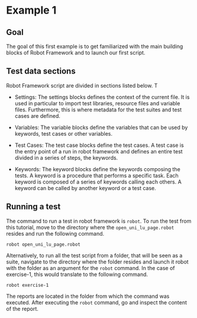 # Example 1

## Goal

The goal of this first example is to get familiarized with the main building blocks of Robot Framework and to launch our first script.

## Test data sections

Robot Framework script are divided in sections listed below. T

* Settings: The settings blocks defines the context of the current file. It is used in particular to import test libraries, resource files and variable files. Furthermore, this is where metadata for the test suites and test cases are defined.

* Variables: The variable blocks define the variables that can be used by keywords, test cases or other variables. 

* Test Cases: The test case blocks define the test cases. A test case is the entry point of a run in robot framework and defines an entire test divided in a series of steps, the keywords.

* Keywords: The keyword blocks define the keywords composing the tests. A keyword is a procedure that performs a specific task. Each keyword is composed of a series of keywords calling each others. A keyword can be called by another keyword or a test case.


## Running a test

The command to run a test in robot framework is `robot`. To run the test from this tutorial, move to the directory where the `open_uni_lu_page.robot` resides and run the following command.

```
robot open_uni_lu_page.robot
```

Alternatively, to run all the test script from a folder, that will be seen as a suite, navigate to the directory where the folder resides and launch it robot with the folder as an argument for the `robot` command. In the case of exercise-1, this would translate to the following command.

```
robot exercise-1
```

The reports are located in the folder from which the command was executed. After executing the `robot` command, go and inspect the content of the report.